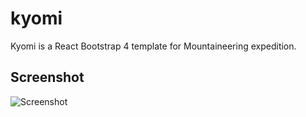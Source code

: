 # kyomi
Kyomi is a React Bootstrap 4 template for Mountaineering expedition.


## Screenshot
![Screenshot](/screenshot.png)